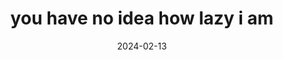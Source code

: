 ---
date: 2024-02-13
title: you have no idea how lazy i am
alt: A nighttime telephoto of a crowd gathered around a bumper car ride at a small-time amusement park. The crowd is unlit, and seen only as black silhouettes against the backdrop of the bumper car ride. Smoke is covering part of the ride, catching the light from the park and the bumper cars.
description: |-
---